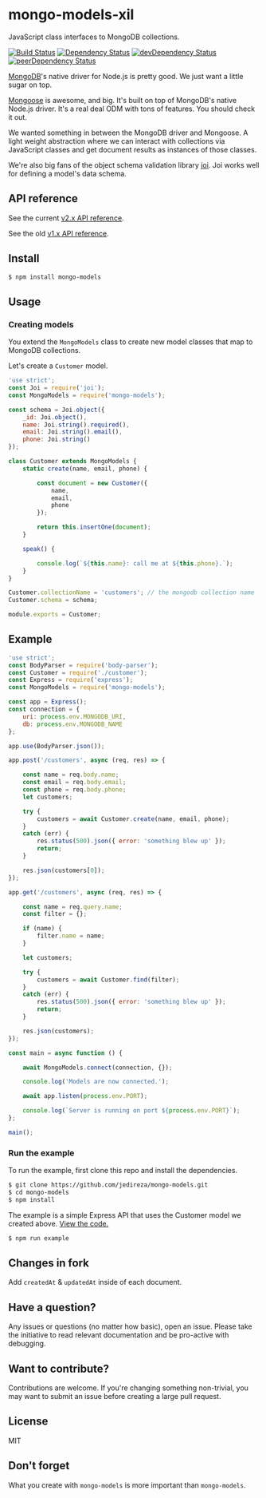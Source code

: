 # mongo-models-xil

JavaScript class interfaces to MongoDB collections.

[![Build Status](https://img.shields.io/travis/jedireza/mongo-models.svg)](https://travis-ci.org/jedireza/mongo-models)
[![Dependency Status](https://img.shields.io/david/jedireza/mongo-models.svg)](https://david-dm.org/jedireza/mongo-models)
[![devDependency Status](https://img.shields.io/david/dev/jedireza/mongo-models.svg)](https://david-dm.org/jedireza/mongo-models#info=devDependencies)
[![peerDependency Status](https://img.shields.io/david/peer/jedireza/mongo-models.svg)](https://david-dm.org/jedireza/mongo-models#info=peerDependencies)

[MongoDB](https://github.com/mongodb/node-mongodb-native)'s native driver for
Node.js is pretty good. We just want a little sugar on top.

[Mongoose](http://mongoosejs.com/) is awesome, and big. It's built on top of
MongoDB's native Node.js driver. It's a real deal ODM with tons of features.
You should check it out.

We wanted something in between the MongoDB driver and Mongoose. A light weight
abstraction where we can interact with collections via JavaScript classes and
get document results as instances of those classes.

We're also big fans of the object schema validation library
[joi](https://github.com/hapijs/joi). Joi works well for defining a model's
data schema.


## API reference

See the current [v2.x API
reference](https://github.com/jedireza/mongo-models/blob/master/API.md).

See the old [v1.x API
reference](https://github.com/jedireza/mongo-models/blob/996c21e0e18c4cf70e665d319c7cf5eaa9cff846/API.md).


## Install

```bash
$ npm install mongo-models
```


## Usage

### Creating models

You extend the `MongoModels` class to create new model classes that map to
MongoDB collections.

Let's create a `Customer` model.

```js
'use strict';
const Joi = require('joi');
const MongoModels = require('mongo-models');

const schema = Joi.object({
    _id: Joi.object(),
    name: Joi.string().required(),
    email: Joi.string().email(),
    phone: Joi.string()
});

class Customer extends MongoModels {
    static create(name, email, phone) {

        const document = new Customer({
            name,
            email,
            phone
        });

        return this.insertOne(document);
    }

    speak() {

        console.log(`${this.name}: call me at ${this.phone}.`);
    }
}

Customer.collectionName = 'customers'; // the mongodb collection name
Customer.schema = schema;

module.exports = Customer;
```


## Example

```js
'use strict';
const BodyParser = require('body-parser');
const Customer = require('./customer');
const Express = require('express');
const MongoModels = require('mongo-models');

const app = Express();
const connection = {
    uri: process.env.MONGODB_URI,
    db: process.env.MONGODB_NAME
};

app.use(BodyParser.json());

app.post('/customers', async (req, res) => {

    const name = req.body.name;
    const email = req.body.email;
    const phone = req.body.phone;
    let customers;

    try {
        customers = await Customer.create(name, email, phone);
    }
    catch (err) {
        res.status(500).json({ error: 'something blew up' });
        return;
    }

    res.json(customers[0]);
});

app.get('/customers', async (req, res) => {

    const name = req.query.name;
    const filter = {};

    if (name) {
        filter.name = name;
    }

    let customers;

    try {
        customers = await Customer.find(filter);
    }
    catch (err) {
        res.status(500).json({ error: 'something blew up' });
        return;
    }

    res.json(customers);
});

const main = async function () {

    await MongoModels.connect(connection, {});

    console.log('Models are now connected.');

    await app.listen(process.env.PORT);

    console.log(`Server is running on port ${process.env.PORT}`);
};

main();
```

### Run the example

To run the example, first clone this repo and install the dependencies.

```bash
$ git clone https://github.com/jedireza/mongo-models.git
$ cd mongo-models
$ npm install
```

The example is a simple Express API that uses the Customer model we created
above. [View the
code.](https://github.com/jedireza/mongo-models/tree/master/example)

```bash
$ npm run example
```

## Changes in fork

Add `createdAt` & `updatedAt` inside of each document.


## Have a question?

Any issues or questions (no matter how basic), open an issue. Please take the
initiative to read relevant documentation and be pro-active with debugging.


## Want to contribute?

Contributions are welcome. If you're changing something non-trivial, you may
want to submit an issue before creating a large pull request.


## License

MIT


## Don't forget

What you create with `mongo-models` is more important than `mongo-models`.
